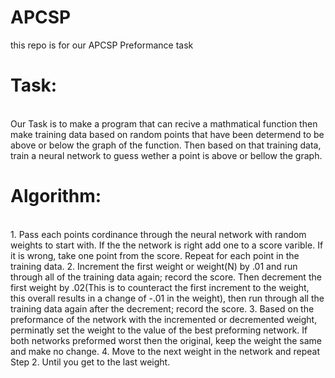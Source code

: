 # APCSP
this repo is for our APCSP Preformance task

<h1>Task:</h1>
<br>
Our Task is to make a program that can recive a mathmatical function then make training data based on random points that have been determend to be above or below the graph of the function. Then based on that training data, train a neural network to guess wether a point is above or bellow the graph.  
<h1>Algorithm:</h1>
<br>
1. Pass each points cordinance through the neural network with random weights to start with. If the the network is right add one to a score varible. If it is wrong, take one point from the score. Repeat for each point in the training data.   
2. Increment the first weight or weight(N) by .01 and run through all of the training data again; record the score. Then decrement the first weight by .02(This is to counteract the first increment to the weight, this overall results in a change of -.01 in the weight), then run through all the training data again after the decrement; record the score.
3. Based on the preformance of the network with the incremented or decremented weight, perminatly set the weight to the value of the best preforming network. If both networks preformed worst then the original, keep the weight the same and make no change. 
4. Move to the next weight in the network and repeat Step 2. Until you get to the last weight. 
